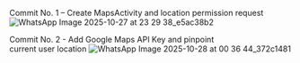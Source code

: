 Commit No. 1 – Create MapsActivity and location permission request
![WhatsApp Image 2025-10-27 at 23 29 38_e5ac38b2](https://github.com/user-attachments/assets/f12e9c04-98ad-4a10-bfe6-d9ae3540974b)

Commit No. 2 - Add Google Maps API Key and pinpoint current user location
![WhatsApp Image 2025-10-28 at 00 36 44_372c1481](https://github.com/user-attachments/assets/61a788ed-2b14-4ce8-be58-4a445d1d14ec)
